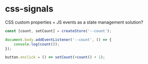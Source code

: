 # css-signals

CSS custom properties + JS events as a state management solution?

```js
const [count, setCount] = createStore('--count');

document.body.addEventListener('--count', () => {
	console.log(count());
});

button.onclick = () => setCount(+count() + 1);
```
